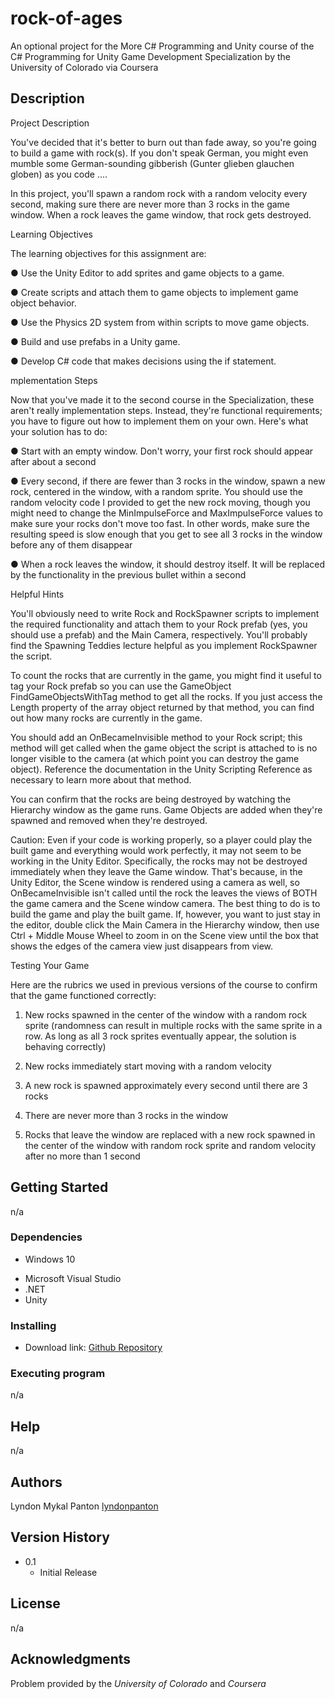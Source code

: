 # rock-of-ages
An optional project for the More C# Programming and Unity course of the C# Programming for Unity Game Development Specialization by the University of Colorado via Coursera

## Description

Project Description

You've decided that it's better to burn out than fade away, so you're going to build a game with rock(s). If you don't speak German, you might even mumble some German-sounding gibberish (Gunter glieben glauchen globen) as you code ....

In this project, you'll spawn a random rock with a random velocity every second, making sure there are never more than 3 rocks in the game window. When a rock leaves the game window, that rock gets destroyed.

Learning Objectives

The learning objectives for this assignment are:

● Use the Unity Editor to add sprites and game objects to a game.  

● Create scripts and attach them to game objects to implement game object behavior.

● Use the Physics 2D system from within scripts to move game objects.

● Build and use prefabs in a Unity game.

● Develop C# code that makes decisions using the if statement.

mplementation Steps

Now that you've made it to the second course in the Specialization, these aren't really implementation steps. Instead, they're functional requirements; you have to figure out how to implement them on your own. Here's what your solution has to do:

● Start with an empty window. Don't worry, your first rock should appear after about a second

● Every second, if there are fewer than 3 rocks in the window, spawn a new rock, centered in the window, with a random sprite. You should use the random velocity code I provided to get the new rock moving, though you might need to change the MinImpulseForce and MaxImpulseForce values to make sure your rocks don't move too fast. In other words, make sure the resulting speed is slow enough that you get to see all 3 rocks in the window before any of them disappear

● When a rock leaves the window, it should destroy itself. It will be replaced by the functionality in the previous bullet within a second

Helpful Hints

You'll obviously need to write Rock and RockSpawner scripts to implement the required functionality and attach them to your Rock prefab  (yes, you should use a prefab) and the Main Camera, respectively. You'll probably find the Spawning Teddies lecture helpful as you implement RockSpawner the script.

To count the rocks that are currently in the game, you might find it useful to tag your Rock prefab so you can use the GameObject FindGameObjectsWithTag method to get all the rocks. If you just access the Length property of the array object returned by that method, you can find out how many rocks are currently in the game.

You should add an OnBecameInvisible method to your Rock script; this method will get called when the game object the script is attached to is no longer visible to the camera (at which point you can destroy the game object). Reference the documentation in the Unity Scripting Reference as necessary to learn more about that method.

You can confirm that the rocks are being destroyed by watching the Hierarchy window as the game runs. Game Objects are added when they're spawned and removed when they're destroyed.

Caution: Even if your code is working properly, so a player could play the built game and everything would work perfectly, it may not seem to be working in the Unity Editor. Specifically, the rocks may not be destroyed immediately when they leave the Game window. That's because, in the Unity Editor, the Scene window is rendered using a camera as well, so OnBecameInvisible isn't called until the rock the leaves the views of BOTH the game camera and the Scene window camera. The best thing to do is to build the game and play the built game. If, however, you want to just stay in the editor, double click the Main Camera in the Hierarchy window, then use Ctrl + Middle Mouse Wheel to zoom in on the Scene view until the box that shows the edges of the camera view just disappears from view.

Testing Your Game

Here are the rubrics we used in previous versions of the course to confirm that the game functioned correctly:

1. New rocks spawned in the center of the window with a random rock sprite (randomness can result in multiple rocks with the same sprite in a row. As long as all 3 rock sprites eventually appear, the solution is behaving correctly)

2. New rocks immediately start moving with a random velocity

3. A new rock is spawned approximately every second until there are 3 rocks

4. There are never more than 3 rocks in the window

5. Rocks that leave the window are replaced with a new rock spawned in the center of the window with random rock sprite and random velocity after no more than 1 second

## Getting Started

n/a

### Dependencies

* Windows 10
+ Microsoft Visual Studio
+ .NET
+ Unity

### Installing

* Download link: [Github Repository](https://github.com/lyndonpanton/rock-of-ages)

### Executing program

n/a

## Help

n/a

## Authors

Lyndon Mykal Panton
[lyndonpanton](https://github.com/lyndonpanton/)

## Version History

* 0.1
    * Initial Release

## License

n/a

## Acknowledgments

Problem provided by the _University of Colorado_ and _Coursera_
